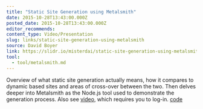 ```yaml
---
title: "Static Site Generation using Metalsmith"
date: 2015-10-28T13:43:00.000Z
posted_date: 2015-10-28T13:43:00.000Z
editor_recommends:
content_type: Video/Presentation
slug: links/static-site-generation-using-metalsmith
source: David Boyer
link: https://slidr.io/misterdai/static-site-generation-using-metalsmith#1/
tool:
  - tool/metalsmith.md
---
```

Overview of what static site generation actually means, how it compares to dynamic based sites and areas of cross-over between the two. Then delves deeper into Metalsmith as the Node.js tool used to demonstrate the generation process. Also see [video](https://skillsmatter.com/skillscasts/6757-forging-static-sites-with-metalsmith#video), which requires you to log-in. [code](https://github.com/misterdai/metalsmith-examples)



